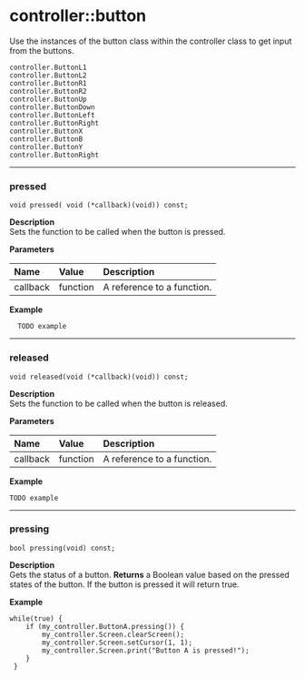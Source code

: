 # controller::button
Use the instances of the button class within the controller class to get input from the buttons.

`controller.ButtonL1` <br>
`controller.ButtonL2` <br>
`controller.ButtonR1` <br>
`controller.ButtonR2` <br>
`controller.ButtonUp` <br>
`controller.ButtonDown` <br>
`controller.ButtonLeft` <br>
`controller.ButtonRight` <br>
`controller.ButtonX` <br>
`controller.ButtonB` <br>
`controller.ButtonY` <br>
`controller.ButtonRight` <br>

______________________________________________________________________________________________________________________________

### pressed
`void pressed( void (*callback)(void)) const;`

**Description** <br>
Sets the function to be called when the button is pressed.

**Parameters** 

| Name | Value | Description |
| :--- | :---- | :---------- |
| callback | function | A reference to a function. |

**Example** 
```clike
  TODO example
```
______________________________________________________________________________________________________________________________

### released
`void released(void (*callback)(void)) const;`

**Description** <br>
Sets the function to be called when the button is released.


**Parameters** 

| Name | Value | Description |
| :--- | :---- | :---------- |
| callback | function | A reference to a function. |

**Example** 
```clike
TODO example
```
______________________________________________________________________________________________________________________________

### pressing
`bool pressing(void) const;`

**Description** <br>
Gets the status of a button.
**Returns** a Boolean value based on the pressed states of the button. If the button is pressed it will return true.

**Example** 
```clike
while(true) {
    if (my_controller.ButtonA.pressing()) {
        my_controller.Screen.clearScreen();
        my_controller.Screen.setCursor(1, 1);
        my_controller.Screen.print("Button A is pressed!");
    }
 }
```
